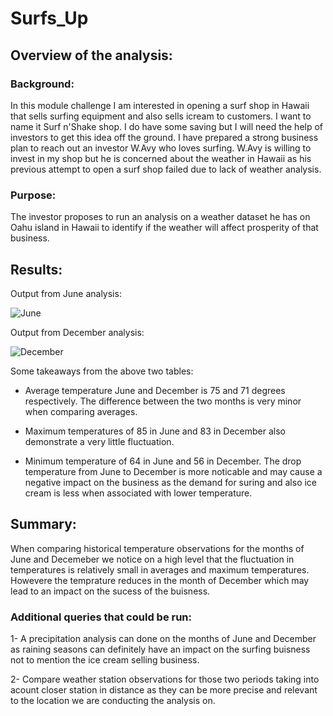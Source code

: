 # Surfs_Up
## Overview of the analysis:

### Background:
In this module challenge I am interested in opening a surf shop in Hawaii that sells surfing equipment and also sells icream to customers. I want to name it Surf n'Shake shop.
I do have some saving but I will need the help of investors to get this idea off the ground. I have prepared a strong business plan to reach out an investor W.Avy who loves surfing. W.Avy is willing to invest in my shop but he is concerned about the weather in Hawaii as his previous attempt to open a surf shop failed due to lack of weather analysis.  

### Purpose:
The investor proposes to run an analysis on a weather dataset he has on Oahu island in Hawaii to identify if the weather will affect prosperity of that business.

## Results:

Output from June analysis:

![June](https://user-images.githubusercontent.com/88908758/138311429-0357e1d9-9ef0-4de5-9e9f-836ba88359e5.PNG)

Output from December analysis:

![December](https://user-images.githubusercontent.com/88908758/138311468-df491f00-381c-42e5-b3ee-364d725c474b.png)

Some takeaways from the above two tables:
- Average temperature  June and December is 75 and 71 degrees respectively. The difference between the two months is very minor when comparing averages.

- Maximum temperatures of 85 in June and 83 in December also demonstrate a very little fluctuation.

- Minimum temperature of 64 in June and 56 in December. The drop temperature from June to December is more noticable and may cause a negative impact on the business as the demand for suring and also ice cream is less when associated with lower temperature. 

## Summary:

When comparing historical temperature observations for the months of June and Decemeber we notice on a high level that the fluctuation in temperatures is relatively small in averages and maximum temperatures. Howevere the temprature reduces in the month of December which may lead to an impact on the sucess of the buisness.

### Additional queries that could be run: 

1- A precipitation analysis can done on the months of June and December as raining seasons can definitely have an impact on the surfing buisness not to mention the ice cream selling business. 

2- Compare weather station observations for those two periods taking into acount closer station in distance as they can be more precise and relevant to the location we are conducting the analysis on. 
